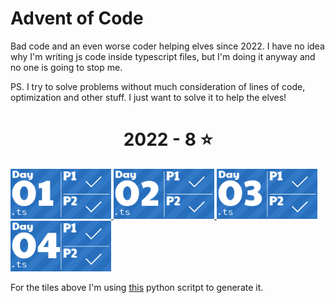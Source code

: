 # Advent of Code
Bad code and an even worse coder helping elves since 2022.
I have no idea why I'm writing js code inside typescript files, but I'm doing it anyway and no one is going to stop me.

PS. I try to solve problems without much consideration of lines of code, optimization and other stuff. I just want to solve it to help the elves!

<!-- AOC TILES BEGIN -->
<h1 align="center">
  2022 - 8 ⭐
</h1>
<a href="2022/01/2022aoc01.ts">
  <img src="Media/2022/01.png" width="161px">
</a>
<a href="2022/02/2022aoc02.ts">
  <img src="Media/2022/02.png" width="161px">
</a>
<a href="2022/03/2022aoc03.ts">
  <img src="Media/2022/03.png" width="161px">
</a>
<a href="2022/04/2022aoc04.ts">
  <img src="Media/2022/04.png" width="161px">
</a>
<!-- AOC TILES END -->

For the tiles above I'm using [this](https://github.com/LiquidFun/adventofcode/tree/main/AoCTiles) python scritpt to generate it.